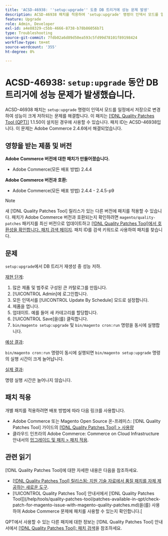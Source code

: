 ```yaml
---
title: 'ACSD-46938: ''setup:upgrade'' 도중 DB 트리거에 성능 문제 발생'
description: ACSD-46938 패치를 적용하여 'setup:upgrade' 명령이 인덱서 모드를 일정에서 저장으로 변경하여 성능 저하를 초래하는 Adobe Commerce 문제를 해결합니다.
feature: Upgrade
role: Admin, Developer
exl-id: a4e88329-c5bb-4666-8738-b78b86056b71
type: Troubleshooting
source-git-commit: 7fdb02a6d89d50ea593c5fd99d78101f89198424
workflow-type: tm+mt
source-wordcount: '355'
ht-degree: 0%

---
```


# ACSD-46938: `setup:upgrade` 동안 DB 트리거에 성능 문제가 발생했습니다.

ACSD-46938 패치는 `setup:upgrade` 명령이 인덱서 모드를 일정에서 저장으로 변경하여 성능이 크게 저하되는 문제를 해결합니다. 이 패치는 [[!DNL Quality Patches Tool (QPT)]](https://experienceleague.adobe.com/en/docs/commerce-operations/tools/quality-patches-tool/quality-patches-tool-to-self-serve-quality-patches) 1.1.50이 설치된 경우에 사용할 수 있습니다. 패치 ID는 ACSD-46938입니다. 이 문제는 Adobe Commerce 2.4.6에서 해결되었습니다.

## 영향을 받는 제품 및 버전

**Adobe Commerce 버전에 대한 패치가 만들어졌습니다.**

* Adobe Commerce(모든 배포 방법) 2.4.4

**Adobe Commerce 버전과 호환:**

* Adobe Commerce(모든 배포 방법) 2.4.4 - 2.4.5-p9

>[!NOTE]
>
>새 [!DNL Quality Patches Tool] 릴리스가 있는 다른 버전에 패치를 적용할 수 있습니다. 패치가 Adobe Commerce 버전과 호환되는지 확인하려면 `magento/quality-patches` 패키지를 최신 버전으로 업데이트하고 [[!DNL Quality Patches Tool]에서 호환성을 확인합니다. 패치 검색 페이지](https://experienceleague.adobe.com/tools/commerce-quality-patches/index.html). 패치 ID를 검색 키워드로 사용하여 패치를 찾습니다.

## 문제

`setup:upgrade`에서 DB 트리거 재생성 중 성능 저하.

<u>재현 단계</u>:

1. 많은 제품 및 범주로 구성된 큰 카탈로그를 만듭니다.
1. [!UICONTROL Admin]에 로그인합니다.
1. 모든 인덱서를 [!UICONTROL Update By Schedule] 모드로 설정합니다.
1. 제품을 엽니다.
1. 업데이트. 예를 들어 새 카테고리를 할당합니다.
1. [!UICONTROL Save]을(를) 클릭합니다.
1. `bin/magento setup:upgrade` 및 `bin/magento cron:run` 명령을 동시에 실행합니다.

<u>예상 결과</u>:

`bin/magento cron:run` 명령이 동시에 실행되면 `bin/magento setup:upgrade` 명령의 실행 시간이 크게 늘어납니다.

<u>실제 결과</u>:

명령 실행 시간은 늘어나지 않습니다.

## 패치 적용

개별 패치를 적용하려면 배포 방법에 따라 다음 링크를 사용합니다.

* Adobe Commerce 또는 Magento Open Source 온-프레미스: [!DNL Quality Patches Tool] 가이드의 [[!DNL Quality Patches Tool] > 사용량](/help/tools/quality-patches-tool/usage.md)
* 클라우드 인프라의 Adobe Commerce: Commerce on Cloud Infrastructure 안내서의 [업그레이드 및 패치 > 패치 적용](https://experienceleague.adobe.com/docs/commerce-cloud-service/user-guide/develop/upgrade/apply-patches.html).

## 관련 읽기

[!DNL Quality Patches Tool]에 대한 자세한 내용은 다음을 참조하세요.

* [[!DNL Quality Patches Tool] 릴리스됨: 지원 기술 자료에서 품질 패치를 자체 제공하는 새로운 도구](https://experienceleague.adobe.com/en/docs/commerce-operations/tools/quality-patches-tool/quality-patches-tool-to-self-serve-quality-patches).
* [!UICONTROL Quality Patches Tool] 안내서에서  [!DNL Quality Patches Tool]](/help/tools/quality-patches-tool/patches-available-in-qpt/check-patch-for-magento-issue-with-magento-quality-patches.md)을(를) 사용하여 Adobe Commerce 문제에 패치를 사용할 수 있는지 확인합니다.[


QPT에서 사용할 수 있는 다른 패치에 대한 정보는 [!DNL Quality Patches Tool] 안내서에서 [[!DNL Quality Patches Tool]: 패치 검색](https://experienceleague.adobe.com/tools/commerce-quality-patches/index.html)을 참조하세요.
